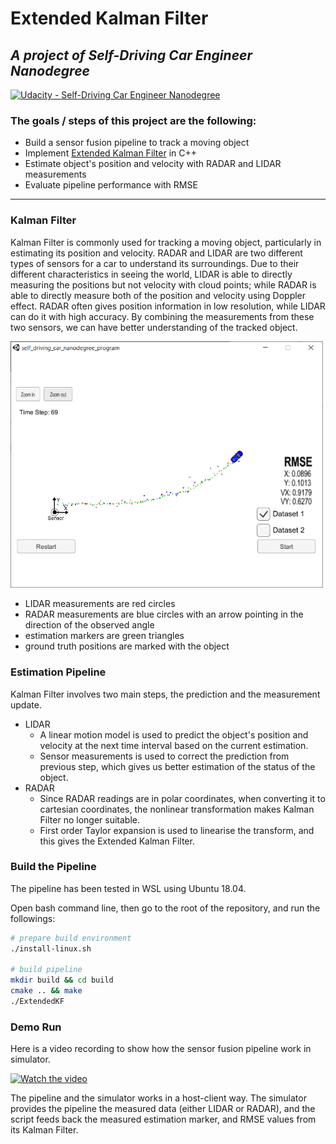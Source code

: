 # Extended Kalman Filter

## _A project of Self-Driving Car Engineer Nanodegree_

[![Udacity - Self-Driving Car Engineer Nanodegree](https://s3.amazonaws.com/udacity-sdc/github/shield-carnd.svg)](http://www.udacity.com/drive)  

### The goals / steps of this project are the following:
* Build a sensor fusion pipeline to track a moving object
* Implement [Extended Kalman Filter](https://en.wikipedia.org/wiki/Extended_Kalman_filter) in C++
* Estimate object's position and velocity with RADAR and LIDAR measurements
* Evaluate pipeline performance with RMSE

---

### Kalman Filter

Kalman Filter is commonly used for tracking a moving object, particularly in estimating its position and velocity. RADAR and LIDAR are two different types of sensors for a car to understand its surroundings. Due to their different characteristics in seeing the world, LIDAR is able to directly measuring the positions but not velocity with cloud points; while RADAR is able to directly measure both of the position and velocity using Doppler effect. RADAR often gives position information in low resolution, while LIDAR can do it with high accuracy. By combining the measurements from these two sensors, we can have better understanding of the tracked object.

<img src="./img/screenshot.png" alt="demo" width="500">

- LIDAR measurements are red circles
- RADAR measurements are blue circles with an arrow pointing in the direction of the observed angle
- estimation markers are green triangles
- ground truth positions are marked with the object

### Estimation Pipeline

Kalman Filter involves two main steps, the prediction and the measurement update.
- LIDAR
  - A linear motion model is used to predict the object's position and velocity at the next time interval based on the current estimation.
  - Sensor measurements is used to correct the prediction from previous step, which gives us better estimation of the status of the object.
- RADAR
  - Since RADAR readings are in polar coordinates, when converting it to cartesian coordinates, the nonlinear transformation makes Kalman Filter no longer suitable.
  - First order Taylor expansion is used to linearise the transform, and this gives the Extended Kalman Filter.

### Build the Pipeline

The pipeline has been tested in WSL using Ubuntu 18.04.

Open bash command line, then go to the root of the repository, and run the followings:

```sh
# prepare build environment
./install-linux.sh

# build pipeline
mkdir build && cd build
cmake .. && make
./ExtendedKF
```

### Demo Run

Here is a video recording to show how the sensor fusion pipeline work in simulator.

[![Watch the video](https://img.youtube.com/vi/MtKtwCzxLpE/mqdefault.jpg)](https://youtu.be/MtKtwCzxLpE)  

The pipeline and the simulator works in a host-client way. The simulator provides the pipeline the measured data (either LIDAR or RADAR), and the script feeds back the measured estimation marker, and RMSE values from its Kalman Filter.

